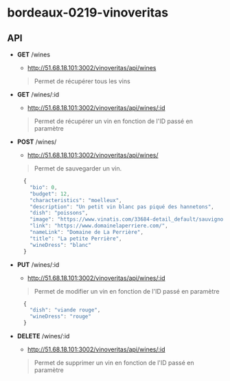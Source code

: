 # bordeaux-0219-vinoveritas

## API

* **GET** /wines
  * http://51.68.18.101:3002/vinoveritas/api/wines
  > Permet de récupérer tous les vins

* **GET** /wines/:id
  * http://51.68.18.101:3002/vinoveritas/api/wines/:id
  > Permet de récupérer un vin en fonction de l'ID passé en paramètre

* **POST** /wines/
  * http://51.68.18.101:3002/vinoveritas/api/wines/
  > Permet de sauvegarder un vin.
  ```js
    {
      "bio": 0,
      "budget": 12,
      "characteristics": "moelleux",
      "description": "Un petit vin blanc pas piqué des hannetons",
      "dish": "poissons",
      "image": "https://www.vinatis.com/33684-detail_default/sauvignon-blanc-2017-la-petite-perriere-domaine-la-perriere.png",
      "link": "https://www.domainelaperriere.com/",
      "nameLink": "Domaine de La Perrière",
      "title": "La petite Perrière",
      "wineDress": "blanc"
    }
  ```

* **PUT** /wines/:id
  * http://51.68.18.101:3002/vinoveritas/api/wines/:id
  > Permet de modifier un vin en fonction de l'ID passé en paramètre
  ```js
    {
      "dish": "viande rouge",
      "wineDress": "rouge"
    }
  ```

* **DELETE** /wines/:id
  * http://51.68.18.101:3002/vinoveritas/api/wines/:id
  > Permet de supprimer un vin en fonction de l'ID passé en paramètre